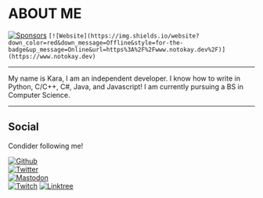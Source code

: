 # ABOUT ME

[![Sponsors](https://img.shields.io/github/sponsors/EinKara?style=for-the-badge)](https://github.com/sponsors/JushPush)
```[![Website](https://img.shields.io/website?down_color=red&down_message=Offline&style=for-the-badge&up_message=Online&url=https%3A%2F%2Fwww.notokay.dev%2F)](https://www.notokay.dev)```

---

My name is Kara, I am an independent developer. I know how to write in Python, C/C++, C#, Java, and Javascript! I am currently pursuing a BS in Computer Science.

---
## Social

Condider following me!

[![Github](https://img.shields.io/github/followers/EinKara?logo=github&style=flat-square)](https://github.com/JushPush) </br>
[![Twitter](https://img.shields.io/twitter/follow/notokay3272?color=lightblue&logo=twitter&style=flat-square)](https://www.twitter.com/JushPush) </br>
[![Mastodon](https://img.shields.io/mastodon/follow/110277013601401573?logo=mastodon&style=flat-square)](https://mastodon.social/@einkara) </br>
[![Twitch](https://img.shields.io/twitch/status/karotik?logo=twitch&style=flat-square)](https://twitch.tv/jushpush)
[![Linktree](https://img.shields.io/twitch/status/karotik?logo=twitch&style=flat-square)](https://linktr.ee/jushpush)
